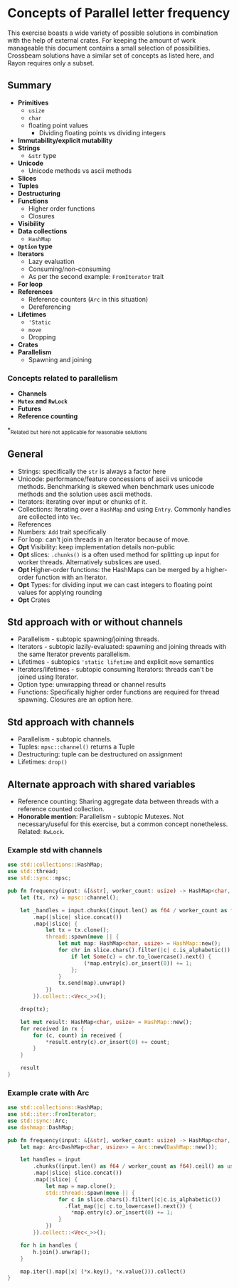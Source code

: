 # Concepts of Parallel letter frequency

This exercise boasts a wide variety of possible solutions in combination with the help of external crates. For keeping the amount of work manageable this document contains a small selection of possibilities. Crossbeam solutions have a similar set of concepts as listed here, and Rayon requires only a subset.

## Summary

- **Primitives**
  - `usize`
  - `char`
  - floating point values
    - Dividing floating points vs dividing integers
- **Immutability/explicit mutability**
- **Strings**
  - `&str` type
- **Unicode**
  - Unicode methods vs ascii methods
- **Slices**
- **Tuples**
- **Destructuring**
- **Functions**
  - Higher order functions
  - Closures
- **Visibility**
- **Data collections**
  - `HashMap`
- **`Option` type**
- **Iterators**
  - Lazy evaluation
  - Consuming/non-consuming
  - As per the second example: `FromIterator` trait
- **For loop**
- **References**
  - Reference counters (`Arc` in this situation)
  - Dereferencing
- **Lifetimes**
  - `'Static`
  - `move`
  - Dropping
- **Crates**
- **Parallelism**
  - Spawning and joining

### Concepts related to parallelism

- **Channels**
- **`Mutex` and `RwLock`**
- **Futures**
- **Reference counting**

\*<sub>Related but here not applicable for reasonable solutions</sub>

## General

- Strings: specifically the `str` is always a factor here
- Unicode: performance/feature concessions of ascii vs unicode methods. Benchmarking is skewed when benchmark uses unicode methods and the solution uses ascii methods.
- Iterators: iterating over input or chunks of it.
- Collections: Iterating over a `HashMap` and using `Entry`. Commonly handles are collected into `Vec`.
- References
- Numbers: `Add` trait specifically
- For loop: can't join threads in an Iterator because of move.
- **Opt** Visibility: keep implementation details non-public
- **Opt** slices: `.chunks()` is a often used method for splitting up input for worker threads. Alternatively subslices are used.
- **Opt** Higher-order functions: the HashMaps can be merged by a higher-order function with an Iterator.
- **Opt** Types: for dividing input we can cast integers to floating point values for applying rounding
- **Opt** Crates

## Std approach with or without channels

- Parallelism - subtopic spawning/joining threads.
- Iterators - subtopic lazily-evaluated: spawning and joining threads with the same Iterator prevents parallelism.
- Lifetimes - subtopics `'static lifetime` and explicit `move` semantics
- Iterators/lifetimes - subtopic consuming Iterators: threads can't be joined using Iterator.
- Option type: unwrapping thread or channel results
- Functions: Specifically higher order functions are required for thread spawning. Closures are an option here.

## Std approach with channels

- Parallelism - subtopic channels.
- Tuples: `mpsc::channel()` returns a Tuple
- Destructuring: tuple can be destructured on assignment
- Lifetimes: `drop()`

## Alternate approach with shared variables

- Reference counting: Sharing aggregate data between threads with a reference counted collection.
- **Honorable mention**: Parallelism - subtopic Mutexes. Not necessary/useful for this exercise, but a common concept nonetheless. Related: `RwLock`.

### Example std with channels

```rust
use std::collections::HashMap;
use std::thread;
use std::sync::mpsc;

pub fn frequency(input: &[&str], worker_count: usize) -> HashMap<char, usize> {
    let (tx, rx) = mpsc::channel();

    let _handles = input.chunks((input.len() as f64 / worker_count as f64).ceil() as usize)
        .map(|slice| slice.concat())
        .map(|slice| {
            let tx = tx.clone();
            thread::spawn(move || {
                let mut map: HashMap<char, usize> = HashMap::new();
                for chr in slice.chars().filter(|c| c.is_alphabetic()) {
                    if let Some(c) = chr.to_lowercase().next() {
                        (*map.entry(c).or_insert(0)) += 1;
                    };
                }
                tx.send(map).unwrap()
            })
        }).collect::<Vec<_>>();

    drop(tx);

    let mut result: HashMap<char, usize> = HashMap::new();
    for received in rx {
        for (c, count) in received {
            *result.entry(c).or_insert(0) += count;
        }
    }

    result
}
```

### Example crate with Arc

```rust
use std::collections::HashMap;
use std::iter::FromIterator;
use std::sync::Arc;
use dashmap::DashMap;

pub fn frequency(input: &[&str], worker_count: usize) -> HashMap<char, usize> {
    let map: Arc<DashMap<char, usize>> = Arc::new(DashMap::new());

    let handles = input
        .chunks((input.len() as f64 / worker_count as f64).ceil() as usize)
        .map(|slice| slice.concat())
        .map(|slice| {
            let map = map.clone();
            std::thread::spawn(move || {
                for c in slice.chars().filter(|c|c.is_alphabetic())
                  .flat_map(|c| c.to_lowercase().next()) {
                    *map.entry(c).or_insert(0) += 1;
                }
            })
        }).collect::<Vec<_>>();

    for h in handles {
        h.join().unwrap();
    }

    map.iter().map(|x| (*x.key(), *x.value())).collect()
}
```
